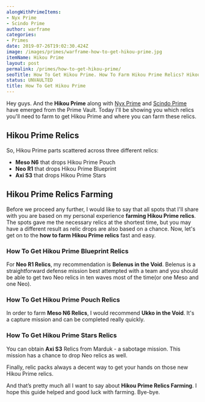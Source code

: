 ```yaml
---
alongWithPrimeItems:
- Nyx Prime
- Scindo Prime
author: warframe
categories:
- Primes
date: 2019-07-26T19:02:30.424Z
image: /images/primes/warframe-how-to-get-hikou-prime.jpg
itemName: Hikou Prime
layout: post
permalink: /primes/how-to-get-hikou-prime/
seoTitle: How To Get Hikou Prime. How To Farm Hikou Prime Relics? Hikou Prime Unvaulted!
status: UNVAULTED
title: How To Get Hikou Prime
---
```

<p>Hey guys. And the <strong>Hikou Prime</strong> along with <a href="/primes/how-to-get-nyx-prime/" title="How To Get Nyx Prime">Nyx Prime</a> and <a href="/primes/how-to-get-scindo-prime/" title="How To Get Scindo Prime">Scindo Prime</a> have emerged from the Prime Vault. Today I'll be showing you which relics you'll need to farm to get Hikou Prime and where you can farm these relics.</p><!--more--> <h2>Hikou Prime Relics</h2> <p>So, Hikou Prime parts scattered across three different relics:</p> <ul>  <li> <b>Meso N6</b> that drops Hikou Prime Pouch </li>  <li> <b>Neo R1</b> that drops Hikou Prime Blueprint </li>  <li> <b>Axi S3</b> that drops Hikou Prime Stars </li>  </ul> <h2>Hikou Prime Relics Farming</h2> <p>Before we proceed any further, I would like to say that all spots that I'll share with you are based on my personal experience <strong>farming Hikou Prime relics</strong>. The spots gave me the necessary relics at the shortest time, but you may have a different result as relic drops are also based on a chance. Now, let's get on to the <strong>how to farm Hikou Prime relics</strong> fast and easy.</p>  <h3>How To Get Hikou Prime Blueprint Relics</h3>     <p>For <b>Neo R1 Relics</b>, my recommendation is <b>Belenus in the Void</b>. Belenus is a straightforward defense mission best attempted with a team and you should be able to get two Neo relics in ten waves most of the time(or one Meso and one Neo).</p>     <h3>How To Get Hikou Prime Pouch Relics</h3>     <p>In order to farm <b>Meso N6 Relics</b>, I would recommend <b>Ukko in the Void</b>. It's a capture mission and can be completed really quickly.</p>     <h3>How To Get Hikou Prime Stars Relics</h3>     <p>You can obtain <b>Axi S3</b> Relics from Marduk - a sabotage mission. This mission has a chance to drop Neo relics as well.</p>     <p>Finally, relic packs always a decent way to get your hands on those new Hikou Prime relics.</p> <p>And that’s pretty much all I want to say about <strong>Hikou Prime Relics Farming</strong>. I hope this guide helped and good luck with farming. Bye-bye.</p>